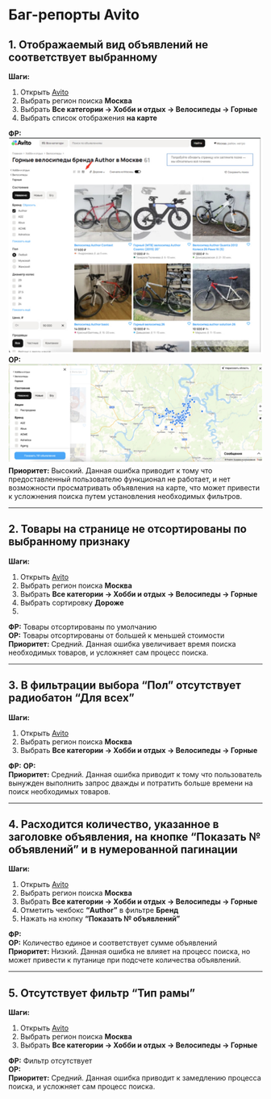 # Баг-репорты Avito

## 1. Отображаемый вид объявлений не соответствует выбранному
**Шаги:**
1. Открыть [Avito](https://www.avito.ru/)
2. Выбрать регион поиска **Москва**
3. Выбрать **Все категории → Хобби и отдых → Велосипеды → Горные**
4. Выбрать список отображения **на карте**

**ФР:**
![Список](images/Image_1_1.jpg)
**ОР:**
![Карта](images/image_1_2.jpg)
**Приоритет:** Высокий. Данная ошибка приводит к тому что предоставленный пользователю функционал не работает, и нет возможности просматривать объявления на карте, что может привести к усложнения поиска путем установления необходимых фильтров.

---

## 2. Товары на странице не отсортированы по выбранному признаку
**Шаги:**
1. Открыть [Avito](https://www.avito.ru/)
2. Выбрать регион поиска **Москва**
3. Выбрать **Все категории → Хобби и отдых → Велосипеды → Горные**
4. Выбрать сортировку **Дороже**
5. 
**ФР:** Товары отсортированы по умолчанию  
**ОР:** Товары отсортированы от большей к меньшей стоимости  
**Приоритет:** Средний. Данная ошибка увеличивает время поиска необходимых товаров, и усложняет сам процесс поиска.

---

## 3. В фильтрации выбора “Пол” отсутствует радиобатон “Для всех”
**Шаги:**
1. Открыть [Avito](https://www.avito.ru/)
2. Выбрать регион поиска **Москва**
3. Выбрать **Все категории → Хобби и отдых → Велосипеды → Горные**

**ФР:**
[](images/image_3_1.jpg)
**ОР:**  
[](images/image_3_2.jpg)
**Приоритет:** Средний. Данная ошибка приводит к тому что пользователь вынужден выполнить запрос дважды и потратить больше времени на поиск необходимых товаров.

---

## 4. Расходится количество, указанное в заголовке объявления, на кнопке “Показать № объявлений” и в нумерованной пагинации
**Шаги:**
1. Открыть [Avito](https://www.avito.ru/)
2. Выбрать регион поиска **Москва**
3. Выбрать **Все категории → Хобби и отдых → Велосипеды → Горные**
4. Отметить чекбокс **“Author”** в фильтре **Бренд**
5. Нажать на кнопку **“Показать № объявлений”**

**ФР:**  
[](images/image_4_1.jpg)
**ОР:** Количество единое и соответствует сумме объявлений  
[](images/image_4_2.jpg)
**Приоритет:** Низкий. Данная ошибка не влияет на процесс поиска, но может привести к путанице при подсчете количества объявлений.

---

## 5. Отсутствует фильтр “Тип рамы”
**Шаги:**
1. Открыть [Avito](https://www.avito.ru/)
2. Выбрать регион поиска **Москва**
3. Выбрать **Все категории → Хобби и отдых → Велосипеды → Горные**

**ФР:** Фильтр отсутствует  
**ОР:**  
[](images/image_5_1.jpg)
**Приоритет:** Средний. Данная ошибка приводит к замедлению процесса поиска, и усложняет сам процесс поиска.